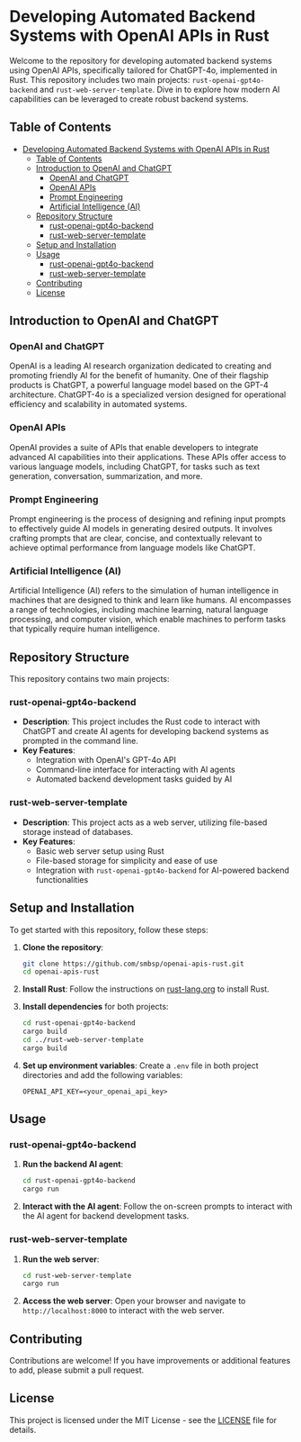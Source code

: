 # Developing Automated Backend Systems with OpenAI APIs in Rust

Welcome to the repository for developing automated backend systems using OpenAI APIs, specifically tailored for ChatGPT-4o, implemented in Rust. This repository includes two main projects: `rust-openai-gpt4o-backend` and `rust-web-server-template`. Dive in to explore how modern AI capabilities can be leveraged to create robust backend systems.

## Table of Contents

- [Developing Automated Backend Systems with OpenAI APIs in Rust](#developing-automated-backend-systems-with-openai-apis-in-rust)
  - [Table of Contents](#table-of-contents)
  - [Introduction to OpenAI and ChatGPT](#introduction-to-openai-and-chatgpt)
    - [OpenAI and ChatGPT](#openai-and-chatgpt)
    - [OpenAI APIs](#openai-apis)
    - [Prompt Engineering](#prompt-engineering)
    - [Artificial Intelligence (AI)](#artificial-intelligence-ai)
  - [Repository Structure](#repository-structure)
    - [rust-openai-gpt4o-backend](#rust-openai-gpt4o-backend)
    - [rust-web-server-template](#rust-web-server-template)
  - [Setup and Installation](#setup-and-installation)
  - [Usage](#usage)
    - [rust-openai-gpt4o-backend](#rust-openai-gpt4o-backend-1)
    - [rust-web-server-template](#rust-web-server-template-1)
  - [Contributing](#contributing)
  - [License](#license)

## Introduction to OpenAI and ChatGPT

### OpenAI and ChatGPT

OpenAI is a leading AI research organization dedicated to creating and promoting friendly AI for the benefit of humanity. One of their flagship products is ChatGPT, a powerful language model based on the GPT-4 architecture. ChatGPT-4o is a specialized version designed for operational efficiency and scalability in automated systems.

### OpenAI APIs

OpenAI provides a suite of APIs that enable developers to integrate advanced AI capabilities into their applications. These APIs offer access to various language models, including ChatGPT, for tasks such as text generation, conversation, summarization, and more.

### Prompt Engineering

Prompt engineering is the process of designing and refining input prompts to effectively guide AI models in generating desired outputs. It involves crafting prompts that are clear, concise, and contextually relevant to achieve optimal performance from language models like ChatGPT.

### Artificial Intelligence (AI)

Artificial Intelligence (AI) refers to the simulation of human intelligence in machines that are designed to think and learn like humans. AI encompasses a range of technologies, including machine learning, natural language processing, and computer vision, which enable machines to perform tasks that typically require human intelligence.

## Repository Structure

This repository contains two main projects:

### rust-openai-gpt4o-backend

- **Description**: This project includes the Rust code to interact with ChatGPT and create AI agents for developing backend systems as prompted in the command line.
- **Key Features**:
  - Integration with OpenAI's GPT-4o API
  - Command-line interface for interacting with AI agents
  - Automated backend development tasks guided by AI

### rust-web-server-template

- **Description**: This project acts as a web server, utilizing file-based storage instead of databases.
- **Key Features**:
  - Basic web server setup using Rust
  - File-based storage for simplicity and ease of use
  - Integration with `rust-openai-gpt4o-backend` for AI-powered backend functionalities

## Setup and Installation

To get started with this repository, follow these steps:

1. **Clone the repository**:
    ```sh
    git clone https://github.com/smbsp/openai-apis-rust.git
    cd openai-apis-rust
    ```

2. **Install Rust**:
    Follow the instructions on [rust-lang.org](https://www.rust-lang.org/tools/install) to install Rust.

3. **Install dependencies** for both projects:
    ```sh
    cd rust-openai-gpt4o-backend
    cargo build
    cd ../rust-web-server-template
    cargo build
    ```

4. **Set up environment variables**:
    Create a `.env` file in both project directories and add the following variables:
    ```env
    OPENAI_API_KEY=<your_openai_api_key>
    ```

## Usage

### rust-openai-gpt4o-backend

1. **Run the backend AI agent**:
    ```sh
    cd rust-openai-gpt4o-backend
    cargo run
    ```

2. **Interact with the AI agent**:
    Follow the on-screen prompts to interact with the AI agent for backend development tasks.

### rust-web-server-template

1. **Run the web server**:
    ```sh
    cd rust-web-server-template
    cargo run
    ```

2. **Access the web server**:
    Open your browser and navigate to `http://localhost:8000` to interact with the web server.

## Contributing

Contributions are welcome! If you have improvements or additional features to add, please submit a pull request.

## License

This project is licensed under the MIT License - see the [LICENSE](LICENSE) file for details.
